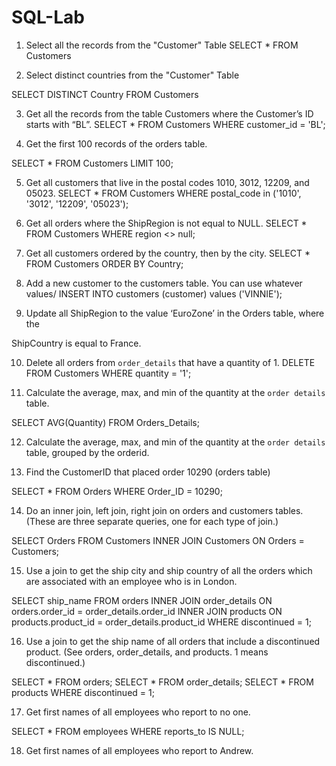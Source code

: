 # SQL-Lab

1. Select all the records from the "Customer" Table
SELECT * FROM Customers

2. Select distinct countries from the "Customer" Table

SELECT DISTINCT Country FROM Customers

3. Get all the records from the table Customers where the Customer’s ID starts with “BL”.
SELECT * FROM Customers
WHERE customer_id = 'BL';

4. Get the first 100 records of the orders table.

SELECT * FROM Customers
LIMIT 100;


5. Get all customers that live in the postal codes 1010, 3012, 12209, and 05023.
SELECT * FROM Customers
WHERE postal_code in ('1010', '3012', '12209', '05023');

6. Get all orders where the ShipRegion is not equal to NULL.
SELECT * FROM Customers
WHERE region <> null;


7. Get all customers ordered by the country, then by the city.
SELECT * FROM Customers
ORDER BY Country;

8. Add a new customer to the customers table. You can use whatever values/
INSERT INTO customers (customer) values ('VINNIE');


9. Update all ShipRegion to the value ‘EuroZone’ in the Orders table, where the

ShipCountry is equal to France.

10. Delete all orders from `order_details` that have a quantity of 1.
DELETE FROM  Customers
WHERE  quantity = '1';

11. Calculate the average, max, and min of the quantity at the `order details` table.

SELECT AVG(Quantity)
FROM Orders_Details;

12. Calculate the average, max, and min of the quantity at the `order details` table,
grouped by the orderid.

13. Find the CustomerID that placed order 10290 (orders table)

SELECT * FROM Orders WHERE Order_ID = 10290;

14. Do an inner join, left join, right join on orders and customers tables. (These are three
separate queries, one for each type of join.)

SELECT Orders
FROM Customers
INNER JOIN Customers ON Orders = Customers;


15. Use a join to get the ship city and ship country of all the orders which are associated
with an employee who is in London.

SELECT ship_name FROM orders
INNER JOIN 
	order_details 
	ON 
	orders.order_id = order_details.order_id
INNER JOIN
	products 
	ON 
	products.product_id = order_details.product_id
WHERE discontinued = 1;

16. Use a join to get the ship name of all orders that include a discontinued product. (See
orders, order_details, and products. 1 means discontinued.)

SELECT * FROM orders;
SELECT * FROM order_details;
SELECT * FROM products WHERE discontinued = 1;

17. Get first names of all employees who report to no one.

SELECT * FROM employees WHERE reports_to IS NULL;

18. Get first names of all employees who report to Andrew.
